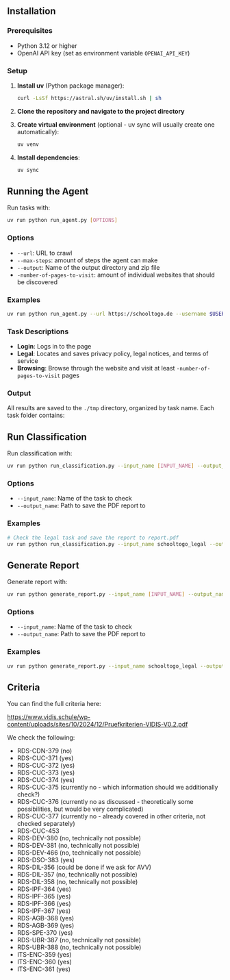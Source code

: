 ## Installation

### Prerequisites

- Python 3.12 or higher
- OpenAI API key (set as environment variable `OPENAI_API_KEY`)

### Setup

1. **Install uv** (Python package manager):

   ```sh
   curl -LsSf https://astral.sh/uv/install.sh | sh
   ```

2. **Clone the repository and navigate to the project directory**

3. **Create virtual environment** (optional - uv sync will usually create one automatically):

   ```sh
   uv venv
   ```

4. **Install dependencies**:
   ```sh
   uv sync
   ```

## Running the Agent

Run tasks with:

```sh
uv run python run_agent.py [OPTIONS]
```

### Options

- `--url`: URL to crawl
- `--max-steps`: amount of steps the agent can make
- `--output`: Name of the output directory and zip file
- `-number-of-pages-to-visit`: amount of individual websites that should be discovered

### Examples

```sh
uv run python run_agent.py --url https://schooltogo.de --username $USERNAME --password $PASSWORD --output schooltogo_legal.zip --number-of-pages-to-visit 5
```

### Task Descriptions

- **Login**: Logs in to the page
- **Legal**: Locates and saves privacy policy, legal notices, and terms of service
- **Browsing**: Browse through the website and visit at least `-number-of-pages-to-visit` pages

### Output

All results are saved to the `./tmp` directory, organized by task name. Each task folder contains:

## Run Classification

Run classification with:

```sh
uv run python run_classification.py --input_name [INPUT_NAME] --output_name [OUTPUT_NAME]
```

### Options

- `--input_name`: Name of the task to check
- `--output_name`: Path to save the PDF report to

### Examples

```sh
# Check the legal task and save the report to report.pdf
uv run python run_classification.py --input_name schooltogo_legal --output_name schooltogo_legal_classification
```

## Generate Report

Generate report with:

```sh
uv run python generate_report.py --input_name [INPUT_NAME] --output_name [OUTPUT_NAME]
```

### Options

- `--input_name`: Name of the task to check
- `--output_name`: Path to save the PDF report to

### Examples

```sh
uv run python generate_report.py --input_name schooltogo_legal --output_name schooltogo_legal_report
```

## Criteria

You can find the full criteria here:

https://www.vidis.schule/wp-content/uploads/sites/10/2024/12/Pruefkriterien-VIDIS-V0.2.pdf

We check the following:

- RDS-CDN-379 (no)
- RDS-CUC-371 (yes)
- RDS-CUC-372 (yes)
- RDS-CUC-373 (yes)
- RDS-CUC-374 (yes)
- RDS-CUC-375 (currently no - which information should we additionally check?)
- RDS-CUC-376 (currently no as discussed - theoretically some possibilities, but would be very complicated)
- RDS-CUC-377 (currently no - already covered in other criteria, not checked separately)
- RDS-CUC-453
- RDS-DEV-380 (no, technically not possible)
- RDS-DEV-381 (no, technically not possible)
- RDS-DEV-466 (no, technically not possible)
- RDS-DSO-383 (yes)
- RDS-DIL-356 (could be done if we ask for AVV)
- RDS-DIL-357 (no, technically not possible)
- RDS-DIL-358 (no, technically not possible)
- RDS-IPF-364 (yes)
- RDS-IPF-365 (yes)
- RDS-IPF-366 (yes)
- RDS-IPF-367 (yes)
- RDS-AGB-368 (yes)
- RDS-AGB-369 (yes)
- RDS-SPE-370 (yes)
- RDS-UBR-387 (no, technically not possible)
- RDS-UBR-388 (no, technically not possible)
- ITS-ENC-359 (yes)
- ITS-ENC-360 (yes)
- ITS-ENC-361 (yes)
